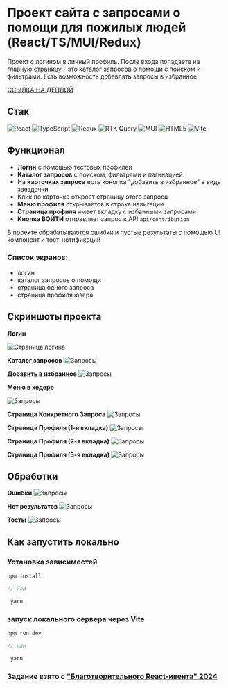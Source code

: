 # Проект сайта с запросами о помощи для пожилых людей (React/TS/MUI/Redux)

Проект с логином в личный профиль. После входа попадаете на главную страницу - это каталог запросов о помощи с поиском и фильтрами. Есть возможность добавлять запросы в избранное. 

[ССЫЛКА НА ДЕПЛОЙ](https://help-requests-catalog.vercel.app/)

## Cтак

![React](https://img.shields.io/badge/react-%2320232a.svg?style=for-the-badge&logo=react&logoColor=%2361DAFB)
![TypeScript](https://img.shields.io/badge/TypeScript-007ACC?style=for-the-badge&logo=typescript&logoColor=white)
![Redux](https://img.shields.io/badge/Redux-593D88?style=for-the-badge&logo=redux&logoColor=white)
![RTK Query](https://img.shields.io/badge/RTK%20Query-9925ec?style=for-the-badge&logo=redux)
![MUI](https://img.shields.io/badge/Material%20UI-007FFF?style=for-the-badge&logo=mui&logoColor=white)
![HTML5](https://img.shields.io/badge/html5-%23E34F26.svg?style=for-the-badge&logo=html5&logoColor=white)
![Vite](https://img.shields.io/badge/vite-%23646CFF.svg?style=for-the-badge&logo=vite&logoColor=white)

## Функционал

- **Логин** с помощью тестовых профилей
- **Каталог запросов** с поиском, фильтрами и пагинацией.
- На **карточках запроса** есть конопка "добавить в избранное" в виде звездочки
- Клик по карточке откроет страницу этого запроса
- **Меню профиля** открывается в строке навигации
- **Страница профиля** имеет вкладку с избанными запросами
- **Кнопка ВОЙТИ** отправляет запрос к API `api/contribution`

В проекте обрабатываются ошибки и пустые результаты с помощью UI компонент и тост-нотификаций

### Список экранов:

- логин
- каталог запросов о помощи
- страница одного запроса
- страница профиля юзера

## Скриншоты проекта

**Логин**

<img alt='Страница логина' src='./src/assets/forReadme/1-Login.png'>

**Каталог запросов**
<img alt='Запросы' src='./src/assets/forReadme/2-Requests-Catalog.png'>

**Добавить в избранное**
<img alt='Запросы' src='./src/assets/forReadme/2.2-Add-Favourote.png'>


**Меню в хедере**

<img alt='Запросы' src='./src/assets/forReadme/3.3-Menu.png'>

**Страница Конкретного Запроса**
<img alt='Запросы' src='./src/assets/forReadme/3-Request-Page.png'>

**Страница Профиля (1-я вкладка)**
<img alt='Запросы' src='./src/assets/forReadme/4-Profile-tab-1.png'>

**Страница Профиля (2-я вкладка)**
<img alt='Запросы' src='./src/assets/forReadme/4-Profile-tab-2.png'>

**Страница Профиля (3-я вкладка)**
<img alt='Запросы' src='./src/assets/forReadme/4-Profile-tab-3.png'>

## Обработки

**Ошибки**
<img alt='Запросы' src='./src/assets/forReadme/Catalog-Error.png'>

**Нет результатов**
<img alt='Запросы' src='./src/assets/forReadme/Catalog-no-results.png'>

**Тосты**
<img alt='Запросы' src='./src/assets/forReadme/toast-notifications.png'>


## Как запустить локально

### Установка зависимостей

```js
npm install

// или

 yarn
```

### запуск локального сервера через Vite

```js
npm run dev

// или

 yarn
```

### Задание взято с ["Благотворительного React-ивента" 2024](https://github.com/nat-davydova/charity_event_back_oct2024/tree/main?tab=readme-ov-file)

